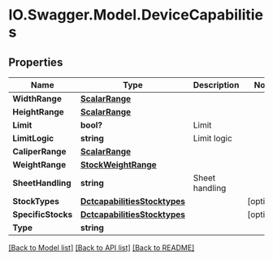 # IO.Swagger.Model.DeviceCapabilities
## Properties

Name | Type | Description | Notes
------------ | ------------- | ------------- | -------------
**WidthRange** | [**ScalarRange**](ScalarRange.md) |  | 
**HeightRange** | [**ScalarRange**](ScalarRange.md) |  | 
**Limit** | **bool?** | Limit | 
**LimitLogic** | **string** | Limit logic | 
**CaliperRange** | [**ScalarRange**](ScalarRange.md) |  | 
**WeightRange** | [**StockWeightRange**](StockWeightRange.md) |  | 
**SheetHandling** | **string** | Sheet handling | 
**StockTypes** | [**DctcapabilitiesStocktypes**](DctcapabilitiesStocktypes.md) |  | [optional] 
**SpecificStocks** | [**DctcapabilitiesStocktypes**](DctcapabilitiesStocktypes.md) |  | [optional] 
**Type** | **string** |  | 

[[Back to Model list]](../README.md#documentation-for-models) [[Back to API list]](../README.md#documentation-for-api-endpoints) [[Back to README]](../README.md)

